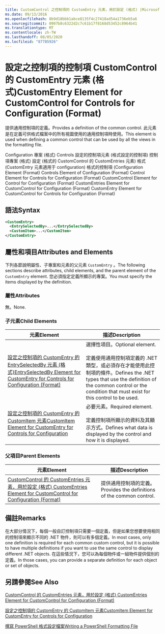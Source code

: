 ```yaml
---
title: CustomControl 之控制項的 CustomEntry 元素，用於設定 (格式) |Microsoft Docs
ms.date: 09/13/2016
ms.openlocfilehash: 8b9d18bbb1abce8135f4c27418ad54a1736eb5a6
ms.sourcegitcommit: 0907b8c6322d2c7c61b17f8168d53452c8964b41
ms.translationtype: MT
ms.contentlocale: zh-TW
ms.lasthandoff: 08/05/2020
ms.locfileid: "87785926"
---
```

# <a name="customentry-element-for-customcontrol-for-controls-for-configuration-format"></a><span data-ttu-id="22e4c-102">設定之控制項的控制項 CustomControl 的 CustomEntry 元素 (格式)</span><span class="sxs-lookup"><span data-stu-id="22e4c-102">CustomEntry Element for CustomControl for Controls for Configuration (Format)</span></span>

<span data-ttu-id="22e4c-103">提供通用控制項的定義。</span><span class="sxs-lookup"><span data-stu-id="22e4c-103">Provides a definition of the common control.</span></span> <span data-ttu-id="22e4c-104">此元素是在定義可供格式檔案中的所有視圖使用的通用控制項時使用。</span><span class="sxs-lookup"><span data-stu-id="22e4c-104">This element is used when defining a common control that can be used by all the views in the formatting file.</span></span>

<span data-ttu-id="22e4c-105">Configuration 專案 (格式) Controls 設定的控制項元素 (格式設定的控制項) 控制項專案 (格式) 設定 (格式的 CustomControl 的 CustomEntries 元素) 格式 (CustomEntry 元素適用于 configuration) 格式的控制項 (</span><span class="sxs-lookup"><span data-stu-id="22e4c-105">Configuration Element (Format) Controls Element of Configuration (Format) Control Element for Controls for Configuration (Format) CustomControl Element for Control for Configuration (Format) CustomEntries Element for CustomControl for Configuration (Format) CustomEntry Element for CustomControl for Controls for Configuration (Format)</span></span>

## <a name="syntax"></a><span data-ttu-id="22e4c-106">語法</span><span class="sxs-lookup"><span data-stu-id="22e4c-106">Syntax</span></span>

```xml
<CustomEntry>
  <EntrySelectedBy>...</EntrySelectedBy>
  <CustomItem>...</CustomItem>
</CustomEntry>

```

## <a name="attributes-and-elements"></a><span data-ttu-id="22e4c-107">屬性和項目</span><span class="sxs-lookup"><span data-stu-id="22e4c-107">Attributes and Elements</span></span>

<span data-ttu-id="22e4c-108">下列各節說明屬性、子專案和元素的父元素 `CustomEntry` 。</span><span class="sxs-lookup"><span data-stu-id="22e4c-108">The following sections describe attributes, child elements, and the parent element of the `CustomEntry` element.</span></span> <span data-ttu-id="22e4c-109">您必須指定定義所顯示的專案。</span><span class="sxs-lookup"><span data-stu-id="22e4c-109">You must specify the items displayed by the definition.</span></span>

### <a name="attributes"></a><span data-ttu-id="22e4c-110">屬性</span><span class="sxs-lookup"><span data-stu-id="22e4c-110">Attributes</span></span>

<span data-ttu-id="22e4c-111">無。</span><span class="sxs-lookup"><span data-stu-id="22e4c-111">None.</span></span>

### <a name="child-elements"></a><span data-ttu-id="22e4c-112">子元素</span><span class="sxs-lookup"><span data-stu-id="22e4c-112">Child Elements</span></span>

|<span data-ttu-id="22e4c-113">元素</span><span class="sxs-lookup"><span data-stu-id="22e4c-113">Element</span></span>|<span data-ttu-id="22e4c-114">描述</span><span class="sxs-lookup"><span data-stu-id="22e4c-114">Description</span></span>|
|-------------|-----------------|
|[<span data-ttu-id="22e4c-115">設定之控制項的 CustomEntry 的 EntrySelectedBy 元素 (格式)</span><span class="sxs-lookup"><span data-stu-id="22e4c-115">EntrySelectedBy Element for CustomEntry for Controls for Configuration (Format)</span></span>](./entryselectedby-element-for-customentry-for-controls-for-configuration-format.md)|<span data-ttu-id="22e4c-116">選擇性項目。</span><span class="sxs-lookup"><span data-stu-id="22e4c-116">Optional element.</span></span><br /><br /> <span data-ttu-id="22e4c-117">定義使用通用控制項定義的 .NET 類型，或必須存在才能使用此控制項的條件。</span><span class="sxs-lookup"><span data-stu-id="22e4c-117">Defines the .NET types that use the definition of the common control or the condition that must exist for this control to be used.</span></span>|
|[<span data-ttu-id="22e4c-118">設定之控制項的 CustomEntry 的 CustomItem 元素</span><span class="sxs-lookup"><span data-stu-id="22e4c-118">CustomItem Element for CustomEntry for Controls for Configuration</span></span>](./customitem-element-for-customentry-for-controls-for-configuration-format.md)|<span data-ttu-id="22e4c-119">必要元素。</span><span class="sxs-lookup"><span data-stu-id="22e4c-119">Required element.</span></span><br /><br /> <span data-ttu-id="22e4c-120">定義控制項所顯示的資料及其顯示方式。</span><span class="sxs-lookup"><span data-stu-id="22e4c-120">Defines what data is displayed by the control and how it is displayed.</span></span>|

### <a name="parent-elements"></a><span data-ttu-id="22e4c-121">父項目</span><span class="sxs-lookup"><span data-stu-id="22e4c-121">Parent Elements</span></span>

|<span data-ttu-id="22e4c-122">元素</span><span class="sxs-lookup"><span data-stu-id="22e4c-122">Element</span></span>|<span data-ttu-id="22e4c-123">描述</span><span class="sxs-lookup"><span data-stu-id="22e4c-123">Description</span></span>|
|-------------|-----------------|
|[<span data-ttu-id="22e4c-124">CustomControl 的 CustomEntries 元素，用於設定 (格式) </span><span class="sxs-lookup"><span data-stu-id="22e4c-124">CustomEntries Element for CustomControl for Configuration (Format)</span></span>](./customentries-element-for-customcontrol-for-controls-for-configuration-format.md)|<span data-ttu-id="22e4c-125">提供通用控制項的定義。</span><span class="sxs-lookup"><span data-stu-id="22e4c-125">Provides the definitions of the common control.</span></span>|

## <a name="remarks"></a><span data-ttu-id="22e4c-126">備註</span><span class="sxs-lookup"><span data-stu-id="22e4c-126">Remarks</span></span>

<span data-ttu-id="22e4c-127">在大部分情況下，每個一般自訂控制項只需要一個定義，但是如果您想要使用相同的控制項來顯示不同的 .NET 物件，則可以有多個定義。</span><span class="sxs-lookup"><span data-stu-id="22e4c-127">In most cases, only one definition is required for each common custom control, but it is possible to have multiple definitions if you want to use the same control to display different .NET objects.</span></span> <span data-ttu-id="22e4c-128">在這些情況下，您可以為每個物件或一組物件提供個別的定義。</span><span class="sxs-lookup"><span data-stu-id="22e4c-128">In those cases, you can provide a separate definition for each object or set of objects.</span></span>

## <a name="see-also"></a><span data-ttu-id="22e4c-129">另請參閱</span><span class="sxs-lookup"><span data-stu-id="22e4c-129">See Also</span></span>

[<span data-ttu-id="22e4c-130">CustomControl 的 CustomEntries 元素，用於設定 (格式) </span><span class="sxs-lookup"><span data-stu-id="22e4c-130">CustomEntries Element for CustomControl for Configuration (Format)</span></span>](./customentries-element-for-customcontrol-for-controls-for-configuration-format.md)

[<span data-ttu-id="22e4c-131">設定之控制項的 CustomEntry 的 CustomItem 元素</span><span class="sxs-lookup"><span data-stu-id="22e4c-131">CustomItem Element for CustomEntry for Controls for Configuration</span></span>](./customitem-element-for-customentry-for-controls-for-configuration-format.md)

[<span data-ttu-id="22e4c-132">撰寫 PowerShell 格式設定檔案</span><span class="sxs-lookup"><span data-stu-id="22e4c-132">Writing a PowerShell Formatting File</span></span>](./writing-a-powershell-formatting-file.md)
